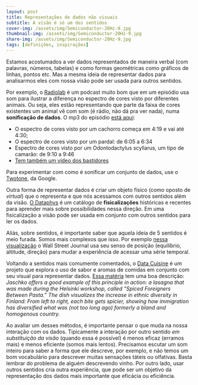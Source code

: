 ```yaml
---
layout: post
title: Representações de dados não visuais
subtitle: A visão é só um dos sentidos
cover-img: /assets/img/Semiconductor-20Hz-9.jpg
thumbnail-img: /assets/img/Semiconductor-20Hz-9.jpg
share-img: /assets/img/Semiconductor-20Hz-9.jpg
tags: [definições, inspirações]
---
```


Estamos acostumados a ver dados representados de maneira verbal (com palavras, números, tabelas) e como formas geométricas como gráficos de linhas, pontos etc. Mas a mesma ideia de representar dados para analisarmos eles com nossa visão pode ser usada para outros sentidos.

Por exemplo, o [Radiolab](https://www.radiolab.org) é um podcast muito bom que em  um episódio usa som para ilustrar a diferença no espectro de cores visto por diferentes animais. Ou seja, eles estão representando que parte da faixa de cores existentes um animal vê com som (é rádio, não dá pra ver nada), numa **sonificação de dados**. O mp3 do episódio [está aqui](https://www.podtrac.com/pts/redirect.mp3/audio.wnyc.org/radiolab_podcast/radiolab_podcast18rippinrainbownewer3.mp3?aisGetOriginalStream=true):  
* O espectro de cores visto por um cachorro começa em 4:19 e vai até 4:30;
* O espectro de cores visto por um pardal: de 6:05 a 6:34
* Espectro de cores visto por um Odontodactylus scyllarus, um tipo de camarão: de 9:10 a 9:46
* [Tem também um vídeo dos bastidores](https://www.youtube.com/watch?v=aBKSIzkqh84)

Para experimentar com como é sonificar um conjunto de dados, use o [Twotone](https://twotone.io/), da Google.

Outra forma de representar dados é criar um objeto físico (como oposto de *virtual*) que o representa e que nós acessamos com outros sentidos além da visão. [O Dataphys](http://dataphys.org/list) é um catálogo de **fisicalizações** históricas e recentes para aprender mais sobre possibilidades nessa direção. Em uma fisicalização a visão pode ser usada em conjunto com outros sentidos para ler os dados.

Aliás, sobre sentidos, é importante saber que aquela ideia de 5 sentidos é meio furada. Somos mais complexos que isso. Por exemplo [nessa visualização](http://graphics.wsj.com/3d-nasdaq/) o Wall Street Journal usa seu senso de posição (equilíbrio, altitude, direção) para mudar a experiência de acessar uma série temporal.

Voltando a sentidos mais comumente comentados, o [Data Cuisine](http://data-cuisine.net/) é um projeto que explora o uso de sabor e aromas de comidas em conjunto com seu visual para representar dados. [Essa matéria](https://www.fastcompany.com/3032382/data-cusine-the-edible-future-of-infographics) tem uma boa descrição: *Jaschko offers a good example of this principle in action: a lasagna that was made during the Helsinki workshop, called “Spiced Foreigners Between Pasta.” The dish visualizes the increase in ethnic diversity in Finland: From left to right, each bite gets spicier, showing how immigration has diversified what was (not too long ago) formerly a bland and homogenous country.*

Ao avaliar um desses métodos, é importante pensar o que muda na nossa interação com os dados. Tipicamente a interação por outro sentido *em substituição da visão* (quando essa é possível) é menos eficaz (erramos mais) e menos eficiente (somos mais lentos). Precisamos escutar um som inteiro para saber a forma que ele descreve, por exemplo, e não temos um bom vocabulário para descrever muitas sensações táteis ou olfativas. Basta lembrar do problema de alguém descrevendo vinho. Por outro lado, usar outros sentidos cria outra experiência, que pode ser um objetivo da representação dos dados mais importante que eficácia ou eficiência.
